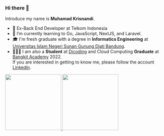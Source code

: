 ### Hi there 👋

Introduce my name is **Muhamad Krisnandi**.
- 🔭 Ex-Back End Developer at Telkom Indonesia
- 🌱 I’m currently learning to Go, JavaScript, NextJS, and Laravel.
- 🎓 I'm fresh graduate with a degree in **Informatics Engineering** at [Universitas Islam Negeri Sunan Gunung Djati Bandung](https://uinsgd.ac.id/).  
- 👨🏻‍💻 I am also a **Student** at [Dicoding](https://www.dicoding.com/) and Cloud Computing **Graduate** at [Bangkit Academy](https://bangkit.academy) 2022.  
If you are interested in getting to know me, please follow the account [Linkedin](https://www.linkedin.com/in/muhamad-krisnandi).

<p align="left">
<a href="https://github.com/m-krisnandi">
  <img height="180em" src="https://github-readme-stats-eight-theta.vercel.app/api?username=m-krisnandi&show_icons=true&theme=algolia&include_all_commits=true&count_private=true"/>
  <img height="180em" src="https://github-readme-stats-eight-theta.vercel.app/api/top-langs/?username=m-krisnandi&layout=compact&langs_count=8&theme=algolia"/>
</a>
</p>
<!--
**m-krisnandi/m-krisnandi** is a ✨ _special_ ✨ repository because its `README.md` (this file) appears on your GitHub profile.

Here are some ideas to get you started:

- 🔭 I’m currently working as a Backend Developer intern at Telkom Indonesia
- 🌱 I’m currently learning to Go, Typescript, and Google Cloud Platform.
- 👯 I’m looking to collaborate on ...
- 🤔 I’m looking for help with ...
- 💬 Ask me about ...
- 📫 How to reach me: ...
- 😄 Pronouns: ...
- ⚡ Fun fact: ...
-->
